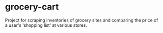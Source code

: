 # grocery-cart
Project for scraping inventories of grocery sites and comparing the price of a user's 'shopping list' at various stores.
